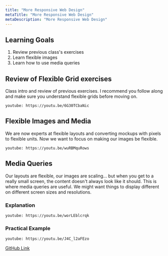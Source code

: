 ```yaml
---
title: "More Responsive Web Design"
metaTitle: "More Responsive Web Design"
metaDescription: "More Responsive Web Design"
---
```


## Learning Goals
1. Review previous class's exercises
1. Learn flexible images
1. Learn how to use media queries

## Review of Flexible Grid exercises
Class intro and review of previous exercises. I recommend you follow along and make sure you understand flexible grids before moving on.

`youtube: https://youtu.be/6G30TCbaNic`

## Flexible Images and Media
We are now experts at flexible layouts and converting mockups with pixels to flexible units. Now we want to focus on making our images be flexible. 

`youtube: https://youtu.be/wuRBMquRows`

## Media Queries
Our layouts are flexible, our images are scaling... but when you get to a really small screen, the content doesn't always look like it should. This is where
media queries are useful. We might want things to display different on different screen sizes and resolutions.

### Explanation
`youtube: https://youtu.be/worLEblcrqk`

### Practical Example
`youtube: https://youtu.be/J4C_l2aFEzo`

[GitHub Link](https://github.com/kauffmanes/lec23-rwd-media-queries)

